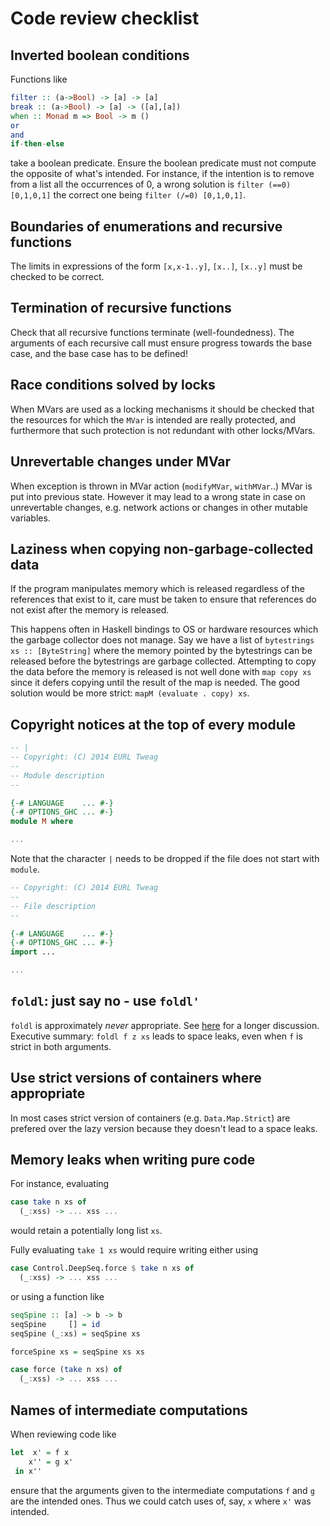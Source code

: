 Code review checklist
=====================

Inverted boolean conditions
---------------------------

Functions like
```Haskell
filter :: (a->Bool) -> [a] -> [a]
break :: (a->Bool) -> [a] -> ([a],[a])
when :: Monad m => Bool -> m ()
or
and
if-then-else
```
take a boolean predicate. Ensure the boolean predicate must not compute
the opposite of what's intended. For instance, if the intention is to
remove from a list all the occurrences of 0, a wrong solution is
`filter (==0) [0,1,0,1]` the correct one being
`filter (/=0) [0,1,0,1]`.

Boundaries of enumerations and recursive functions
--------------------------------------------------

The limits in expressions of the form `[x,x-1..y]`, `[x..]`, `[x..y]`
must be checked to be correct.

Termination of recursive functions
----------------------------------

Check that all recursive functions terminate (well-foundedness). The
arguments of each recursive call must ensure progress towards the base
case, and the base case has to be defined!

Race conditions solved by locks
-------------------------------

When MVars are used as a locking mechanisms it should be checked that
the resources for which the `MVar` is intended are really protected,
and furthermore that such protection is not redundant with other
locks/MVars.

Unrevertable changes under MVar
-------------------------------

When exception is thrown in MVar action (`modifyMVar`, `withMVar`..)
MVar is put into previous state. However it may lead to a wrong state
in case on unrevertable changes, e.g. network actions or changes in
other mutable variables.

Laziness when copying non-garbage-collected data
------------------------------------------------

If the program manipulates memory which is released regardless of the
references that exist to it, care must be taken to ensure that
references do not exist after the memory is released. 

This happens often in Haskell bindings to OS or hardware resources
which the garbage collector does not manage. Say we have a list of
`bytestrings xs :: [ByteString]` where the memory pointed by the
bytestrings can be released before the bytestrings are garbage
collected. Attempting to copy the data before the memory is released is
not well done with `map copy xs` since it defers copying until the
result of the map is needed. The good solution would be more strict:
`mapM (evaluate . copy) xs`.

Copyright notices at the top of every module
--------------------------------------------

```Haskell
-- |
-- Copyright: (C) 2014 EURL Tweag
--
-- Module description
--

{-# LANGUAGE    ... #-}
{-# OPTIONS_GHC ... #-}
module M where

...
```

Note that the character `|` needs to be dropped if the file does not
start with `module`.

```Haskell
-- Copyright: (C) 2014 EURL Tweag
--
-- File description
--

{-# LANGUAGE    ... #-}
{-# OPTIONS_GHC ... #-}
import ...

...
```

`foldl`: just say no - use `foldl'`
-----------------------------------

`foldl` is approximately *never* appropriate. See
[here][well-typed-foldl] for a longer discussion. Executive summary:
`foldl f z xs` leads to space leaks, even when `f` is strict in both
arguments.

[well-typed-foldl]: http://www.well-typed.com/blog/90/

Use strict versions of containers where appropriate
---------------------------------------------------

In most cases strict version of containers (e.g. `Data.Map.Strict`) are 
prefered over the lazy version because they doesn't lead to a space leaks.

Memory leaks when writing pure code
-----------------------------------

For instance, evaluating
```Haskell
case take n xs of
  (_:xss) -> ... xss ...
```
would retain a potentially long
list `xs`.

Fully evaluating `take 1 xs` would require writing either using
```Haskell
case Control.DeepSeq.force $ take n xs of
  (_:xss) -> ... xss ...
```
or using a function like
```Haskell
seqSpine :: [a] -> b -> b
seqSpine     [] = id
seqSpine (_:xs) = seqSpine xs

forceSpine xs = seqSpine xs xs

case force (take n xs) of
  (_:xss) -> ... xss ...
```

Names of intermediate computations
----------------------------------

When reviewing code like
```Haskell
let  x' = f x
    x'' = g x'
 in x''
```
ensure that the arguments given to the intermediate computations `f`
and `g` are the intended ones. Thus we could catch uses of, say, `x`
where `x'` was intended.


